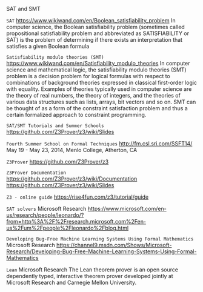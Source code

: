 SAT and SMT


`SAT`
https://www.wikiwand.com/en/Boolean_satisfiability_problem
In computer science, the Boolean satisfiability problem (sometimes called propositional satisfiability problem and abbreviated as SATISFIABILITY or SAT) is the problem of determining if there exists an interpretation that satisfies a given Boolean formula


`Satisfiability modulo theories (SMT)`
https://www.wikiwand.com/en/Satisfiability_modulo_theories
In computer science and mathematical logic, the satisfiability modulo theories (SMT) problem is a decision problem for logical formulas with respect to combinations of background theories expressed in classical first-order logic with equality. Examples of theories typically used in computer science are the theory of real numbers, the theory of integers, and the theories of various data structures such as lists, arrays, bit vectors and so on. SMT can be thought of as a form of the constraint satisfaction problem and thus a certain formalized approach to constraint programming.


`SAT/SMT Tutorials and Summer Schools`
https://github.com/Z3Prover/z3/wiki/Slides

`Fourth Summer School on Formal Techniques`
http://fm.csl.sri.com/SSFT14/
May 19 - May 23, 2014, Menlo College, Atherton, CA


`Z3Prover`
https://github.com/Z3Prover/z3

`Z3Prover Documentation`
https://github.com/Z3Prover/z3/wiki/Documentation
https://github.com/Z3Prover/z3/wiki/Slides

`Z3 - online guide`
https://rise4fun.com/z3/tutorial/guide


`SAT solvers`
Microsoft Research
https://www.microsoft.com/en-us/research/people/leonardo/?from=http%3A%2F%2Fresearch.microsoft.com%2Fen-us%2Fum%2Fpeople%2Fleonardo%2Fblog.html

`Developing Bug-Free Machine Learning Systems Using Formal Mathematics`
Microsoft Research
https://channel9.msdn.com/Shows/Microsoft-Research/Developing-Bug-Free-Machine-Learning-Systems-Using-Formal-Mathematics

`Lean`
Microsoft Research
The Lean theorem prover is an open source dependently typed, interactive
theorem prover developed jointly at Microsoft Research and Carnegie Mellon University. 


















